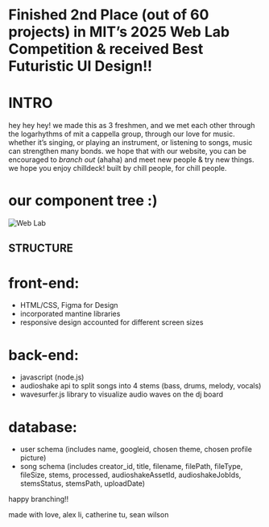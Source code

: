 # Finished 2nd Place (out of 60 projects) in MIT’s 2025 Web Lab Competition & received Best Futuristic UI Design!!

# INTRO

hey hey hey! we made this as 3 freshmen, and we met each other through the logarhythms of mit a cappella group, through our love for music. whether it’s singing, or playing an instrument, or listening to songs, music can strengthen many bonds. we hope that with our website, you can be encouraged to _branch out_ (ahaha) and meet new people & try new things. we hope you enjoy chilldeck! built by chill people, for chill people.

# our component tree :)

![Web Lab](https://github.com/user-attachments/assets/df762c61-e9bb-45c5-a16d-e97ebf7930db)

## STRUCTURE

# front-end:

- HTML/CSS, Figma for Design
- incorporated mantine libraries
- responsive design accounted for different screen sizes

# back-end:

- javascript (node.js)
- audioshake api to split songs into 4 stems (bass, drums, melody, vocals)
- wavesurfer.js library to visualize audio waves on the dj board

# database:

- user schema (includes name, googleid, chosen theme, chosen profile picture)
- song schema (includes creator_id, title, filename, filePath, fileType, fileSize, stems, processed, audioshakeAssetId, audioshakeJobIds, stemsStatus, stemsPath, uploadDate)

happy branching!!

made with love,
alex li, catherine tu, sean wilson
